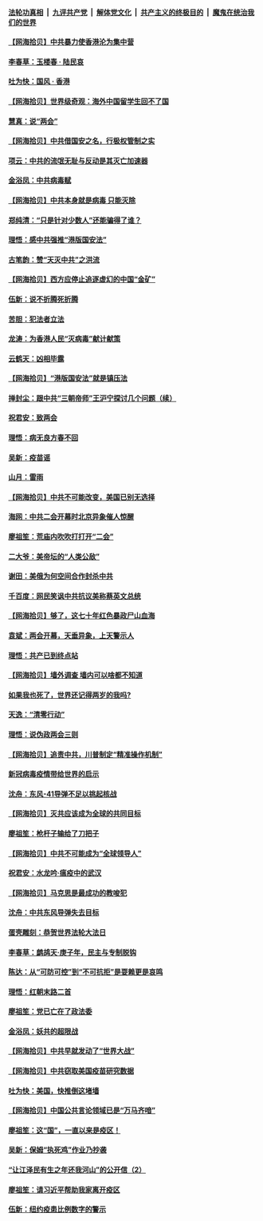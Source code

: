 ####  [法轮功真相](../../../../basic/blob/master/README.md?t=05292101) &nbsp;|&nbsp; [九评共产党](../../../../9ping.md/blob/master/README.md?t=05292101) &nbsp;|&nbsp; [解体党文化](../../../../jtdwh.md/blob/master/README.md?t=05292101)  &nbsp;|&nbsp; [共产主义的终极目的](../../../../gczydzjmd.md/blob/master/README.md?t=05292101) &nbsp;|&nbsp; [魔鬼在统治我们的世界](../../../../mgztzwmdsj.md/blob/master/README.md?t=05292101) 

#### [【网海拾贝】中共暴力使香港沦为集中营](../pages/nsc993/n12144854.md?t=05292101) 

#### [李春草：玉楼春 · 陆民哀](../pages/nsc993/n12144740.md?t=05292101) 

#### [吐为快：国风 · 香港](../pages/nsc993/n12144727.md?t=05292101) 

#### [【网海拾贝】世界级奇观：海外中国留学生回不了国](../pages/nsc993/n12142481.md?t=05292101) 

#### [慧真：说“两会”](../pages/nsc993/n12142285.md?t=05292101) 

#### [【网海拾贝】中共借国安之名，行极权管制之实](../pages/nsc993/n12139600.md?t=05292101) 

#### [项云：中共的流氓无耻与反动是其灭亡加速器](../pages/nsc993/n12139284.md?t=05292101) 

#### [金浴凤：中共病毒赋](../pages/nsc993/n12139268.md?t=05292101) 

#### [【网海拾贝】中共本身就是病毒 只能灭除](../pages/nsc993/n12136391.md?t=05292101) 

#### [郑纯清：“只是针对少数人”还能骗得了谁？](../pages/nsc993/n12136331.md?t=05292101) 

#### [理悟：感中共强推“港版国安法”](../pages/nsc993/n12136307.md?t=05292101) 

#### [古笔韵：赞“天灭中共”之洪流](../pages/nsc993/n12134062.md?t=05292101) 

#### [【网海拾贝】西方应停止追逐虚幻的中国“金矿”](../pages/nsc993/n12134043.md?t=05292101) 

#### [伍新：说不折腾死折腾](../pages/nsc993/n12133833.md?t=05292101) 

#### [苦胆：犯法者立法](../pages/nsc993/n12133821.md?t=05292101) 

#### [龙涛：为香港人民“灭病毒”献计献策](../pages/nsc993/n12133809.md?t=05292101) 

#### [云鹤天：凶相毕露](../pages/nsc993/n12133806.md?t=05292101) 

#### [【网海拾贝】“港版国安法”就是镇压法](../pages/nsc993/n12132243.md?t=05292101) 

#### [掸封尘：跟中共“三朝帝师”王沪宁探讨几个问题（续）](../pages/nsc993/n12132104.md?t=05292101) 

#### [祝君安：致两会](../pages/nsc993/n12132089.md?t=05292101) 

#### [理悟：病无良方春不回](../pages/nsc993/n12132054.md?t=05292101) 

#### [吴新：疫苗谣](../pages/nsc993/n12132020.md?t=05292101) 

#### [山月：雷雨](../pages/nsc993/n12132012.md?t=05292101) 

#### [【网海拾贝】中共不可能改变，美国已别无选择](../pages/nsc993/n12131124.md?t=05292101) 

#### [海网：中共二会开幕时北京异象催人惊醒](../pages/nsc993/n12131111.md?t=05292101) 

#### [廖祖笙：荒庙内吹吹打打开“二会”](../pages/nsc993/n12131025.md?t=05292101) 

#### [二大爷：美帝坛的“人类公敌”](../pages/nsc993/n12130961.md?t=05292101) 

#### [谢田：美俄为何空间合作封杀中共](../pages/nsc993/n12130160.md?t=05292101) 

#### [千百度：网民笑讽中共抗议美称蔡英文总统](../pages/nsc993/n12128155.md?t=05292101) 

#### [【网海拾贝】够了，这七十年红色暴政尸山血海](../pages/nsc993/n12128114.md?t=05292101) 

#### [袁斌：两会开幕，天垂异象，上天警示人](../pages/nsc993/n12128054.md?t=05292101) 

#### [理悟：共产已到终点站](../pages/nsc993/n12127167.md?t=05292101) 

#### [【网海拾贝】墙外调查 墙内可以啥都不知道](../pages/nsc993/n12125153.md?t=05292101) 

#### [如果我也死了，世界还记得两岁的我吗?](../pages/nsc993/n12123987.md?t=05292101) 

#### [天逸：“清零行动”](../pages/nsc993/n12123444.md?t=05292101) 

#### [理悟：说伪政两会三则](../pages/nsc993/n12123306.md?t=05292101) 

#### [【网海拾贝】追责中共，川普制定“精准操作机制”](../pages/nsc993/n12122811.md?t=05292101) 

#### [新冠病毒疫情带给世界的启示](../pages/nsc993/n12120303.md?t=05292101) 

#### [沈舟：东风-41导弹不足以挑起核战](../pages/nsc993/n12120182.md?t=05292101) 

#### [【网海拾贝】灭共应该成为全球的共同目标](../pages/nsc993/n12119615.md?t=05292101) 

#### [廖祖笙：枪杆子输给了刀把子](../pages/nsc993/n12117067.md?t=05292101) 

#### [【网海拾贝】中共不可能成为“全球领导人”](../pages/nsc993/n12117034.md?t=05292101) 

#### [祝君安：水龙吟·瘟疫中的武汉](../pages/nsc993/n12116767.md?t=05292101) 

#### [【网海拾贝】马克思是最成功的教唆犯](../pages/nsc993/n12115907.md?t=05292101) 

#### [沈舟：中共东风导弹失去目标](../pages/nsc993/n12115779.md?t=05292101) 

#### [蛋壳雕刻：恭贺世界法轮大法日](../pages/nsc993/n12115661.md?t=05292101) 

#### [李春草：鹧鸪天·庚子年，民主与专制脱钩](../pages/nsc993/n12115476.md?t=05292101) 

#### [陈达：从“可防可控”到“不可抗拒”是耍赖更是哀鸣](../pages/nsc993/n12115297.md?t=05292101) 

#### [理悟：红朝末路二首](../pages/nsc993/n12115161.md?t=05292101) 

#### [廖祖笙：党已亡在了政法委](../pages/nsc993/n12113771.md?t=05292101) 

#### [金浴凤：妖共的超限战](../pages/nsc993/n12113504.md?t=05292101) 

#### [【网海拾贝】中共早就发动了“世界大战”](../pages/nsc993/n12113343.md?t=05292101) 

#### [【网海拾贝】中共窃取美国疫苗研究数据](../pages/nsc993/n12110710.md?t=05292101) 

#### [吐为快：美国，快推倒这堵墙](../pages/nsc993/n12110410.md?t=05292101) 

#### [【网海拾贝】中国公共言论领域已是“万马齐喑”](../pages/nsc993/n12107477.md?t=05292101) 

#### [廖祖笙：这“国”，一直以来是疫区！](../pages/nsc993/n12107168.md?t=05292101) 

#### [吴新：保姆“执死鸡”作业乃抄袭](../pages/nsc993/n12107077.md?t=05292101) 

#### [“让江泽民有生之年还我河山”的公开信（2）](../pages/nsc993/n12106225.md?t=05292101) 

#### [廖祖笙：请习近平帮助我家离开疫区](../pages/nsc993/n12104927.md?t=05292101) 

#### [伍新：纽约疫患比例数字的警示](../pages/nsc993/n12104879.md?t=05292101) 

